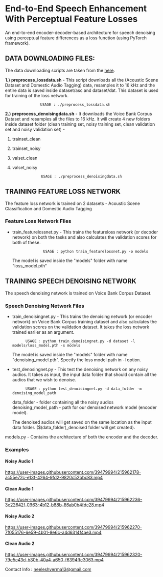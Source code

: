# End-to-End Speech Enhancement With Perceptual Feature Losses

An end-to-end encoder-decoder-based architecture for speech denoising using perceptual feature differences as a loss function (using PyTorch framework).

## DATA DOWNLOADING FILES: ##

The data downloading scripts are taken from the [here](https://github.com/francoisgermain/SpeechDenoisingWithDeepFeatureLosses). 

**1.)** **preprocess_lossdata.sh** - This script downloads all the (Acoustic Scene Dataset and Domestic Audio Tagging) data, resamples it to 16 kHz and the entire data is saved inside dataset/asc and dataset/dat. This dataset is used for training of the loss network.

					USAGE : ./preprocess_lossdata.sh

**2.)** **preprocess_denoisingdata.sh** - It downloads the Voice Bank Corpus Dataset and resamples all the files to 16 kHz. It will create 4 new folders inside dataset folder (clean training set, noisy training set, clean validation set and noisy validation set) - 
1) trainset_clean
2) trainset_noisy
3) valset_clean
4) valset_noisy

					USAGE : ./preprocess_denoisingdata.sh

## TRAINING FEATURE LOSS NETWORK ##

The feature loss network is trained on 2 datasets - Acoustic Scene Classification and Domestic Audio Tagging
### Feature Loss Network Files ###

* train_featurelossnet.py - This trains the featureloss network (or decoder network) on both the tasks and also calculates the validation scores for both of these.

					USAGE : python train_featurelossnet.py -o models

   The model is saved inside the "models" folder with name "loss_model.pth"



## TRAINING SPEECH DENOISING NETWORK ## 

The speech denoising network is trained on Voice Bank Corpus Dataset.

### Speech Denoising Network Files ###

* train_denoisingnet.py - This trains the denoising network (or encoder network) on Voice Bank Corpus training dataset and also calculates the validation scores on the validation dataset. It takes the loss network trained earlier as an argument.
						
			USAGE : python train_denoisingnet.py -d dataset -l models/loss_model.pth -s models

   The model is saved inside the "models" folder with name "denoising_model.pth". Specify the loss model path in -l option.


* test_denosingnet.py - This test the denoising network on any noisy audios. It takes as input, the input data folder that should contain all the audios that we wish to denoise.

			USAGE : python test_denoisingnet.py -d data_folder -m denoising_model_path

   data_folder - folder containing all the noisy audios   
   denoising_model_path - path for our denoised network model (encoder model).  

   The denoised audios will get saved on the same location as the input data folder. ($(data_folder)_denoised folder will get created).


models.py - Contains the architecture of both the encoder and the decoder.



### Examples
#### Noisy Audio 1



https://user-images.githubusercontent.com/39479994/215962178-ac55e72c-e13f-4264-9fd2-9820c52bbc83.mp4


#### Clean Audio 1


https://user-images.githubusercontent.com/39479994/215962236-3e22642f-0963-4b12-b88b-86ab0b4fdc28.mp4


#### Noisy Audio 2



https://user-images.githubusercontent.com/39479994/215962270-7f055176-6e59-4b01-8e6c-a4d6314f4ae3.mp4


#### Clean Audio 2


https://user-images.githubusercontent.com/39479994/215962320-79e5c43d-b30b-40a4-a650-f6394ffc3063.mp4




Contact Info : neeleshverma13@gmail.com

